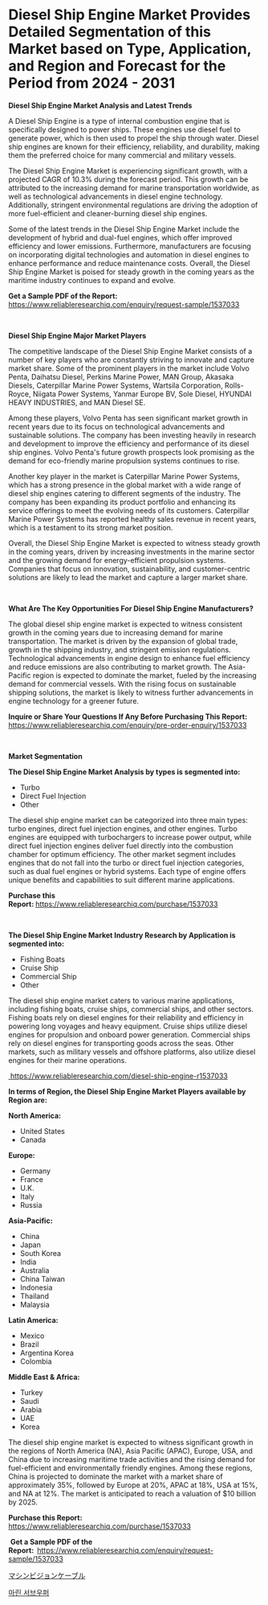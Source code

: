 <p><h1>Diesel Ship Engine Market Provides Detailed Segmentation of this Market based on Type, Application, and Region and Forecast for the Period from 2024 - 2031</h1></p><p><strong>Diesel Ship Engine Market Analysis and Latest Trends</strong></p>
<p><p>A Diesel Ship Engine is a type of internal combustion engine that is specifically designed to power ships. These engines use diesel fuel to generate power, which is then used to propel the ship through water. Diesel ship engines are known for their efficiency, reliability, and durability, making them the preferred choice for many commercial and military vessels.</p><p>The Diesel Ship Engine Market is experiencing significant growth, with a projected CAGR of 10.3% during the forecast period. This growth can be attributed to the increasing demand for marine transportation worldwide, as well as technological advancements in diesel engine technology. Additionally, stringent environmental regulations are driving the adoption of more fuel-efficient and cleaner-burning diesel ship engines.</p><p>Some of the latest trends in the Diesel Ship Engine Market include the development of hybrid and dual-fuel engines, which offer improved efficiency and lower emissions. Furthermore, manufacturers are focusing on incorporating digital technologies and automation in diesel engines to enhance performance and reduce maintenance costs. Overall, the Diesel Ship Engine Market is poised for steady growth in the coming years as the maritime industry continues to expand and evolve.</p></p>
<p><strong>Get a Sample PDF of the Report:&nbsp;</strong> <a href="https://www.reliableresearchiq.com/enquiry/request-sample/1537033">https://www.reliableresearchiq.com/enquiry/request-sample/1537033</a></p>
<p>&nbsp;</p>
<p><strong>Diesel Ship Engine Major Market Players</strong></p>
<p><p>The competitive landscape of the Diesel Ship Engine Market consists of a number of key players who are constantly striving to innovate and capture market share. Some of the prominent players in the market include Volvo Penta, Daihatsu Diesel, Perkins Marine Power, MAN Group, Akasaka Diesels, Caterpillar Marine Power Systems, Wartsila Corporation, Rolls-Royce, Niigata Power Systems, Yanmar Europe BV, Sole Diesel, HYUNDAI HEAVY INDUSTRIES, and MAN Diesel SE.</p><p>Among these players, Volvo Penta has seen significant market growth in recent years due to its focus on technological advancements and sustainable solutions. The company has been investing heavily in research and development to improve the efficiency and performance of its diesel ship engines. Volvo Penta's future growth prospects look promising as the demand for eco-friendly marine propulsion systems continues to rise.</p><p>Another key player in the market is Caterpillar Marine Power Systems, which has a strong presence in the global market with a wide range of diesel ship engines catering to different segments of the industry. The company has been expanding its product portfolio and enhancing its service offerings to meet the evolving needs of its customers. Caterpillar Marine Power Systems has reported healthy sales revenue in recent years, which is a testament to its strong market position.</p><p>Overall, the Diesel Ship Engine Market is expected to witness steady growth in the coming years, driven by increasing investments in the marine sector and the growing demand for energy-efficient propulsion systems. Companies that focus on innovation, sustainability, and customer-centric solutions are likely to lead the market and capture a larger market share.</p></p>
<p>&nbsp;</p>
<p><strong>What Are The Key Opportunities For Diesel Ship Engine Manufacturers?</strong></p>
<p><p>The global diesel ship engine market is expected to witness consistent growth in the coming years due to increasing demand for marine transportation. The market is driven by the expansion of global trade, growth in the shipping industry, and stringent emission regulations. Technological advancements in engine design to enhance fuel efficiency and reduce emissions are also contributing to market growth. The Asia-Pacific region is expected to dominate the market, fueled by the increasing demand for commercial vessels. With the rising focus on sustainable shipping solutions, the market is likely to witness further advancements in engine technology for a greener future.</p></p>
<p><strong>Inquire or Share Your Questions If Any Before Purchasing This Report:</strong> <a href="https://www.reliableresearchiq.com/enquiry/pre-order-enquiry/1537033">https://www.reliableresearchiq.com/enquiry/pre-order-enquiry/1537033</a></p>
<p>&nbsp;</p>
<p><strong>Market Segmentation</strong></p>
<p><strong>The Diesel Ship Engine Market Analysis by types is segmented into:</strong></p>
<p><ul><li>Turbo</li><li>Direct Fuel Injection</li><li>Other</li></ul></p>
<p><p>The diesel ship engine market can be categorized into three main types: turbo engines, direct fuel injection engines, and other engines. Turbo engines are equipped with turbochargers to increase power output, while direct fuel injection engines deliver fuel directly into the combustion chamber for optimum efficiency. The other market segment includes engines that do not fall into the turbo or direct fuel injection categories, such as dual fuel engines or hybrid systems. Each type of engine offers unique benefits and capabilities to suit different marine applications.</p></p>
<p><strong>Purchase this Report:&nbsp;</strong><a href="https://www.reliableresearchiq.com/purchase/1537033">https://www.reliableresearchiq.com/purchase/1537033</a></p>
<p>&nbsp;</p>
<p><strong>The Diesel Ship Engine Market Industry Research by Application is segmented into:</strong></p>
<p><ul><li>Fishing Boats</li><li>Cruise Ship</li><li>Commercial Ship</li><li>Other</li></ul></p>
<p><p>The diesel ship engine market caters to various marine applications, including fishing boats, cruise ships, commercial ships, and other sectors. Fishing boats rely on diesel engines for their reliability and efficiency in powering long voyages and heavy equipment. Cruise ships utilize diesel engines for propulsion and onboard power generation. Commercial ships rely on diesel engines for transporting goods across the seas. Other markets, such as military vessels and offshore platforms, also utilize diesel engines for their marine operations.</p></p>
<p><a href="https://www.reliableresearchiq.com/diesel-ship-engine-r1537033">&nbsp;https://www.reliableresearchiq.com/diesel-ship-engine-r1537033</a></p>
<p><strong>In terms of Region, the Diesel Ship Engine Market Players available by Region are:</strong></p>
<p>
    <p> <strong> North America: </strong>
        <ul>
            <li>United States</li>
            <li>Canada</li>
        </ul>
        </p> 
    <p> <strong> Europe: </strong>
        <ul>
            <li>Germany</li>
            <li>France</li>
            <li>U.K.</li>
            <li>Italy</li>
            <li>Russia</li>
        </ul>
        </p> 
    <p> <strong> Asia-Pacific: </strong>
        <ul>
            <li>China</li>
            <li>Japan</li>
            <li>South Korea</li>
            <li>India</li>
            <li>Australia</li>
            <li>China Taiwan</li>
            <li>Indonesia</li>
            <li>Thailand</li>
            <li>Malaysia</li>
        </ul>
        </p> 
    <p> <strong> Latin America: </strong>
        <ul>
            <li>Mexico</li>
            <li>Brazil</li>
            <li>Argentina Korea</li>
            <li>Colombia</li>
        </ul>
        </p> 
    <p> <strong> Middle East & Africa: </strong>
        <ul>
            <li>Turkey</li>
            <li>Saudi</li>
            <li>Arabia</li>
            <li>UAE</li>
            <li>Korea</li>
        </ul>
    </p>
    </p>
<p><p>The diesel ship engine market is expected to witness significant growth in the regions of North America (NA), Asia Pacific (APAC), Europe, USA, and China due to increasing maritime trade activities and the rising demand for fuel-efficient and environmentally friendly engines. Among these regions, China is projected to dominate the market with a market share of approximately 35%, followed by Europe at 20%, APAC at 18%, USA at 15%, and NA at 12%. The market is anticipated to reach a valuation of $10 billion by 2025.</p></p>
<p><strong>Purchase this Report: </strong><a href="https://www.reliableresearchiq.com/purchase/1537033">https://www.reliableresearchiq.com/purchase/1537033</a></p>
<p>&nbsp;<strong>Get a Sample PDF of the Report:&nbsp;&nbsp;</strong><a href="https://www.reliableresearchiq.com/enquiry/request-sample/1537033">https://www.reliableresearchiq.com/enquiry/request-sample/1537033</a></p>
<p><strong></strong></p>
<p><p><a href="https://github.com/pepo3k/Market-Research-Report-List-3/blob/main/646415737208.md">マシンビジョンケーブル</a></p><p><a href="https://github.com/vss5505pa7z1p/Market-Research-Report-List-3/blob/main/764678147805.md">마린 서브우퍼</a></p></p>